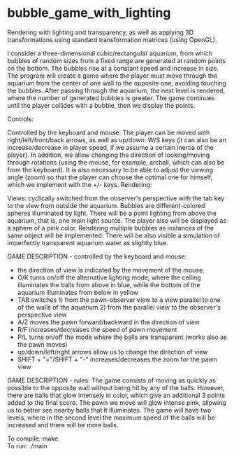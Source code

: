 # bubble_game_with_lighting
Rendering with lighting and transparency, as well as applying 3D transformations using standard transformation matrices (using OpenGL).

I consider a three-dimensional cubic/rectangular aquarium, from which bubbles of random sizes from a fixed range are generated at random points on the bottom. The bubbles rise at a constant speed and increase in size. The program will create a game where the player must move through the aquarium from the center of one wall to the opposite one, avoiding touching the bubbles. After passing through the aquarium, the next level is rendered, where the number of generated bubbles is greater. The game continues until the player collides with a bubble, then we display the points.

Controls:

Controlled by the keyboard and mouse.
The player can be moved with right/left/front/back arrows, as well as up/down: W/S keys (it can also be an increase/decrease in player speed, if we assume a certain inertia of the player).
In addition, we allow changing the direction of looking/moving through rotations (using the mouse, for example, arcball, which can also be from the keyboard). It is also necessary to be able to adjust the viewing angle (zoom) so that the player can choose the optimal one for himself, which we implement with the +/- keys.
Rendering:

Views: cyclically switched from the observer's perspective with the tab key to the view from outside the aquarium.
Bubbles are different-colored spheres illuminated by light.
There will be a point lighting from above the aquarium, that is, one main light source.
The player also will be displayed as a sphere of a pink color.
Rendering multiple bubbles as instances of the same object will be implemented.
There will be also visible a simulation of imperfectly transparent aquarium water as slightly blue.

GAME DESCRIPTION - controlled by the keyboard and mouse:

 - the direction of view is indicated by the movement of the mouse.
 - O/K turns on/off the alternative lighting mode, where the ceiling illuminates the balls from above in blue, while the bottom of the aquarium illuminates from below in yellow
 - TAB switches 1) from the pawn-observer view to a view parallel to one of the walls of the aquarium 2) from the parallel view to the observer's perspective view
 - A/Z moves the pawn forward/backward in the direction of view
 - R/F increases/decreases the speed of pawn movement
 - P/L turns on/off the mode where the balls are transparent (works also as the pawn moves)
 - up/down/left/right arrows allow us to change the direction of view
 - SHIFT + "="/SHIFT + "-" increases/decreases the zoom for the pawn view

GAME DESCRIPTION - rules:
The game consists of moving as quickly as possible to the opposite wall without being hit by any of the balls.
However, there are balls that glow intensely in color, which give an additional 3 points added to the final score.
The pawn we move will glow intense pink, allowing us to better see nearby balls that it illuminates.
The game will have two levels, where in the second level the maximum speed of the balls will be increased and there will be more balls.

To compile: make  
To run: ./main
